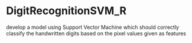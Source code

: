 # DigitRecognitionSVM_R
 develop a model using Support Vector Machine which should correctly classify the handwritten digits based on the pixel values given as features
